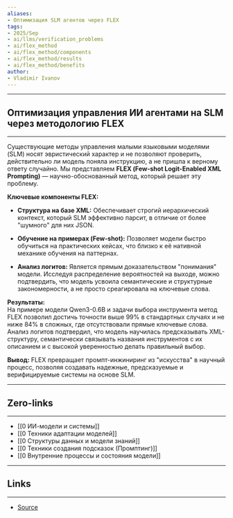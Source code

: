 ```yaml
---
aliases: 
- Oптимизация SLM агентов через FLEX
tags:
- 2025/Sep
- ai/llms/verification_problems
- ai/flex_method
- ai/flex_method/components
- ai/flex_method/results
- ai/flex_method/benefits
author:
- Vladimir Ivanov
---
```

-----
##  Oптимизация управления ИИ агентами на SLM через методологию FLEX 
-----
Существующие методы управления малыми языковыми моделями (SLM) носят эвристический характер и не позволяют проверить, действительно ли модель поняла инструкцию, а не пришла к верному ответу случайно. Мы представляем **FLEХ (Few-shot Logit-Enabled XML Prompting)** — научно-обоснованный метод, который решает эту проблему.

**Ключевые компоненты FLEХ:**

- **Структура на базе XML:** Обеспечивает строгий иерархический контекст, который SLM эффективно парсит, в отличие от более "шумного" для них JSON.
    
- **Обучение на примерах (Few-shot):** Позволяет модели быстро обучиться на практических кейсах, что близко к её нативной механике обучения на паттернах.
    
- **Анализ логитов:** Является прямым доказательством "понимания" модели. Исследуя распределение вероятностей на выходе, можно подтвердить, что модель усвоила семантические и структурные закономерности, а не просто среагировала на ключевые слова.
    

**Результаты:**  
На примере модели Qwen3-0.6B и задачи выбора инструмента метод FLEХ позволил достичь точности выше 99% в стандартных случаях и не ниже 84% в сложных, где отсутствовали прямые ключевые слова. Анализ логитов подтвердил, что модель научилась предсказывать XML-структуру, семантически связывать названия инструментов с их описанием и с высокой уверенностью делать правильный выбор.

**Вывод:** FLEХ превращает промпт-инжиниринг из "искусства" в научный процесс, позволяя создавать надежные, предсказуемые и верифицируемые системы на основе SLM.

---
## Zero-links
---
- [[0 ИИ-модели и системы]]
- [[0 Техники адаптации моделей]]
- [[0 Структуры данных и модели знаний]]
- [[0 Техники создания подсказок (Промптинг)]]
- [[0 Внутренние процессы и состояния модели]]

---
## Links
---
- [Source](https://vk.com/@-28685100-prichiny-nabludaemogo-provala-malyh-slm-protiv-llm-na-moe-v)